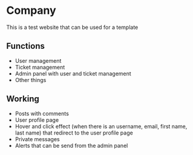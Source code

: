 # Company

This is a test website that can be used for a template

## Functions

- User management
- Ticket management
- Admin panel with user and ticket management
- Other things

## Working
- Posts with comments
- User profile page
- Hover and click effect (when there is an username, email, first name, last name) that redirect to the user profile page
- Private messages
- Alerts that can be send from the admin panel